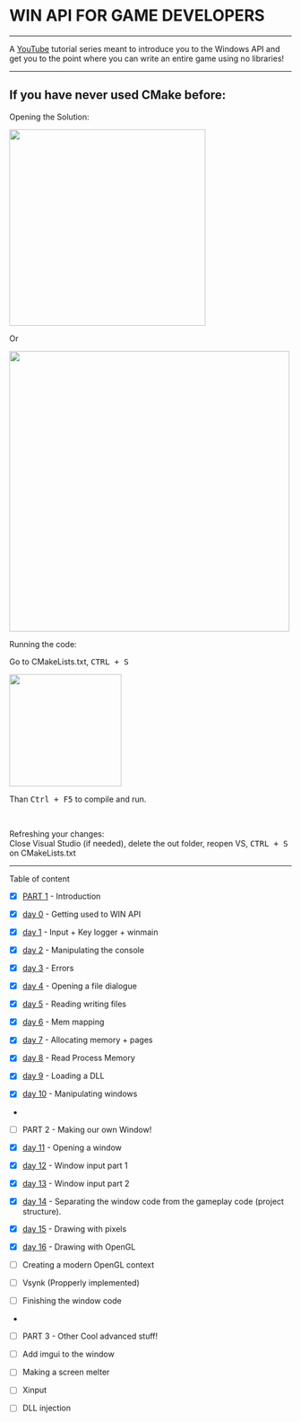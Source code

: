 # WIN API FOR GAME DEVELOPERS 

---

A [YouTube](https://www.youtube.com/playlist?list=PLKUl_fMWLdH8Kk4iFnWHhU43xXG2t6bjf) tutorial series meant to introduce you to the Windows API and get you to the point where you can write an entire game using no libraries!

---

<h2>If you have never used CMake before:</h2>

<p>Opening the Solution:</p> 

<img src="https://raw.githubusercontent.com/meemknight/photos/master/llge1.gif" width="350">

Or

<img src="https://raw.githubusercontent.com/meemknight/photos/master/llge2.gif" width="500">

<p>Running the code:</p>

Go to CMakeLists.txt, <kbd>CTRL + S</kbd>

<img src="https://raw.githubusercontent.com/meemknight/photos/master/llge3.gif" width="200">

Than <kbd>Ctrl + F5</kbd> to compile and run.

<br/>

<p>Refreshing your changes:<br>
Close Visual Studio (if needed), delete the out folder, reopen VS, <kbd>CTRL + S</kbd> on CMakeLists.txt</p>



---
Table of content

- [x] [PART 1](https://youtu.be/ZX0aGujHOfg) - Introduction

- [x] [day 0](https://youtu.be/qOgGn1ihyGo) - Getting used to WIN API
- [x] [day 1](https://youtu.be/n1SzitnRzY4) - Input + Key logger + winmain
- [x] [day 2](https://youtu.be/UYTkjicnFOI) - Manipulating the console
- [x] [day 3](https://youtu.be/GFItrTJr8RA) - Errors
- [x] [day 4](https://youtu.be/XDCWXE3-wsk) - Opening a file dialogue
- [x] [day 5](https://youtu.be/Eo8sQfJpQy8) - Reading writing files
- [x] [day 6](https://youtu.be/jys9PDR-hwM) - Mem mapping
- [x] [day 7](https://youtu.be/ob2AphemlwY) - Allocating memory + pages
- [x] [day 8](https://youtu.be/JjoRNM3QvlM) - Read Process Memory
- [x] [day 9](https://youtu.be/eLSpda2f28c) - Loading a DLL
- [x] [day 10](https://youtu.be/tASfx1C0hE8) - Manipulating windows


-

- [ ] PART 2 - Making our own Window!

- [x] [day 11](https://youtu.be/zsypxgOw47Q) - Opening a window
- [x] [day 12](https://youtu.be/aSDbKwrOC90) - Window input part 1
- [x] [day 13](https://youtu.be/Un55e55M5tM) - Window input part 2
- [x] [day 14](https://youtu.be/id_xWalGulU) - Separating the window code from the gameplay code (project structure).
- [x] [day 15](https://youtu.be/Zp1SXzISgy4) - Drawing with pixels
- [x] [day 16](https://youtu.be/_P_69sQgEsY) - Drawing with OpenGL
- [ ] Creating a modern OpenGL context
- [ ] Vsynk (Propperly implemented)
- [ ] Finishing the window code


-

- [ ] PART 3 - Other Cool advanced stuff!

- [ ] Add imgui to the window
- [ ] Making a screen melter
- [ ] Xinput
- [ ] DLL injection







